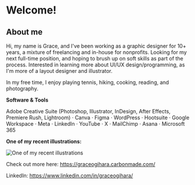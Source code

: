 # Welcome!
## About me
Hi, my name is Grace, and I've been working as a graphic designer for 10+ years, a mixture  of freelancing and in-house for nonprofits. Looking for my next full-time position, and hoping to brush up on soft skills as part of the process. Interested in learning more about UI/UX design/programming, as I'm more of a layout designer and illustrator. 

In my free time, I enjoy playing tennis, hiking, cooking, reading, and photography.
  
**Software & Tools**

Adobe Creative Suite (Photoshop, Illustrator, InDesign, After Effects, Premiere Rush, Lightroom) · Canva · Figma · WordPress · Hootsuite · Google Workspace · Meta · LinkedIn · YouTube · X · MailChimp · Asana · Microsoft 365

**One of my recent illustrations:** 

![One of my recent illustrations](https://www.cvt.org/wp-content/uploads/Wellness-CVT-H.jpg)


Check out more here: https://graceogihara.carbonmade.com/

LinkedIn: https://www.linkedin.com/in/graceogihara/
